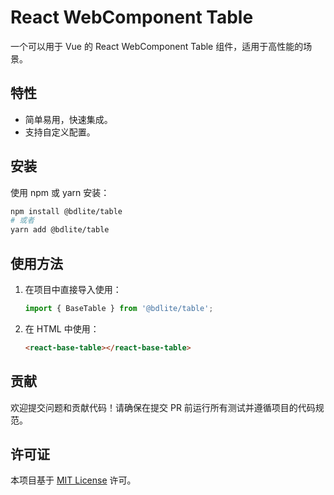 # React WebComponent Table

一个可以用于 Vue 的 React WebComponent Table 组件，适用于高性能的场景。

## 特性

- 简单易用，快速集成。
- 支持自定义配置。

## 安装

使用 npm 或 yarn 安装：

```bash
npm install @bdlite/table
# 或者
yarn add @bdlite/table
```

## 使用方法

1. 在项目中直接导入使用：

   ```javascript
   import { BaseTable } from '@bdlite/table';
   ```

2. 在 HTML 中使用：

   ```html
   <react-base-table></react-base-table>
   ```

## 贡献

欢迎提交问题和贡献代码！请确保在提交 PR 前运行所有测试并遵循项目的代码规范。

## 许可证

本项目基于 [MIT License](LICENSE) 许可。
